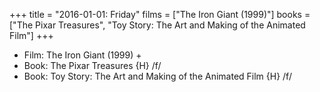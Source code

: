 +++
title = "2016-01-01: Friday"
films = ["The Iron Giant (1999)"]
books = ["The Pixar Treasures", "Toy Story: The Art and Making of the Animated Film"]
+++


* Film: The Iron Giant (1999) +
* Book: The Pixar Treasures {H} /f/
* Book: Toy Story: The Art and Making of the Animated Film {H} /f/
